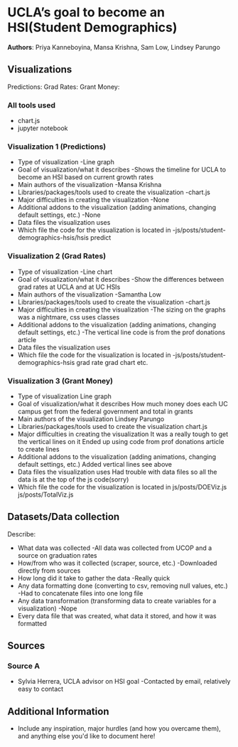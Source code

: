 # UCLA’s goal to become an HSI(Student Demographics)
 
**Authors**: Priya Kanneboyina, Mansa Krishna, Sam Low, Lindsey Parungo
 
## Visualizations
Predictions:
Grad Rates:
Grant Money:
### All tools used
 
- chart.js
- jupyter notebook
 
### Visualization 1 (Predictions)
 
- Type of visualization
	-Line graph
- Goal of visualization/what it describes
	-Shows the timeline for UCLA to become an HSI based on current growth rates
- Main authors of the visualization
	-Mansa Krishna
- Libraries/packages/tools used to create the visualization
	-chart.js
- Major difficulties in creating the visualization 
	-None
- Additional addons to the visualization (adding animations, changing default settings, etc.)
	-None
- Data files the visualization uses
- Which file the code for the visualization is located in
	-js/posts/student-demographics-hsis/hsis predict 
 
### Visualization 2 (Grad Rates)
 
- Type of visualization
	-Line chart
- Goal of visualization/what it describes
	-Show the differences between grad rates at UCLA and at UC HSIs
- Main authors of the visualization
	-Samantha Low
- Libraries/packages/tools used to create the visualization
	-chart.js
- Major difficulties in creating the visualization 
	-The sizing on the graphs was a nightmare, css uses classes 
- Additional addons to the visualization (adding animations, changing default settings, etc.)
	-The vertical line code is from the prof donations article
- Data files the visualization uses
- Which file the code for the visualization is located in
	-js/posts/student-demographics-hsis grad rate grad chart etc. 
 
### Visualization 3 (Grant Money)
 
- Type of visualization
	Line graph
- Goal of visualization/what it describes
	How much money does each UC campus get from the federal government and total in grants
- Main authors of the visualization
	Lindsey Parungo
- Libraries/packages/tools used to create the visualization
	chart.js
- Major difficulties in creating the visualization 
	It was a really tough to get the vertical lines on it
		Ended up using code from prof donations article to create lines
- Additional addons to the visualization (adding animations, changing default settings, etc.)
	Added vertical lines see above
- Data files the visualization uses
	Had trouble with data files so all the data is at the top of the js code(sorry)
- Which file the code for the visualization is located in
	js/posts/DOEViz.js
	js/posts/TotalViz.js
## Datasets/Data collection
 
Describe:
 
- What data was collected
	-All data was collected from UCOP and a source on graduation rates
- How/from who was it collected (scraper, source, etc.)
	-Downloaded directly from sources
- How long did it take to gather the data
	-Really quick
- Any data formatting done (converting to csv, removing null values, etc.)
	-Had to concatenate files into one long file
- Any data transformation (transforming data to create variables for a visualization)
	-Nope
- Every data file that was created, what data it stored, and how it was formatted
 
## Sources
 
### Source A
 
- Sylvia Herrera, UCLA advisor on HSI goal
    -Contacted by email, relatively easy to contact 
 
## Additional Information
 
- Include any inspiration, major hurdles (and how you overcame them), and anything else you'd like to document here!